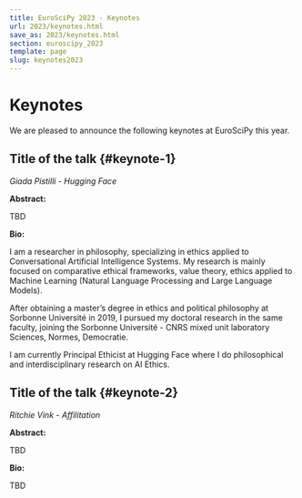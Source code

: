 ```yaml
---
title: EuroSciPy 2023 - Keynotes
url: 2023/keynotes.html
save_as: 2023/keynotes.html
section: euroscipy_2023
template: page
slug: keynotes2023
---
```


# Keynotes

We are pleased to announce the following keynotes at EuroSciPy this year.

## Title of the talk {#keynote-1}

*Giada Pistilli - Hugging Face*

**Abstract:**

TBD

**Bio:**

I am a researcher in philosophy, specializing in ethics applied to
Conversational Artificial Intelligence Systems. My research is mainly focused
on comparative ethical frameworks, value theory, ethics applied to Machine
Learning (Natural Language Processing and Large Language Models).

After obtaining a master’s degree in ethics and political philosophy at
Sorbonne Université in 2019, I pursued my doctoral research in the same
faculty, joining the Sorbonne Université - CNRS mixed unit laboratory Sciences,
Normes, Democratie.

I am currently Principal Ethicist at Hugging Face where I do philosophical and
interdisciplinary research on AI Ethics.

## Title of the talk {#keynote-2}

*Ritchie Vink - Affilitation*

**Abstract:**

TBD

**Bio:**

TBD
